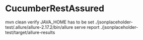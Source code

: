 # CucumberRestAssured

mvn clean verify
JAVA_HOME has to be set
./jsonplaceholder-test/.allure/allure-2.17.2/bin/allure serve report ./jsonplaceholder-test/target/allure-results
